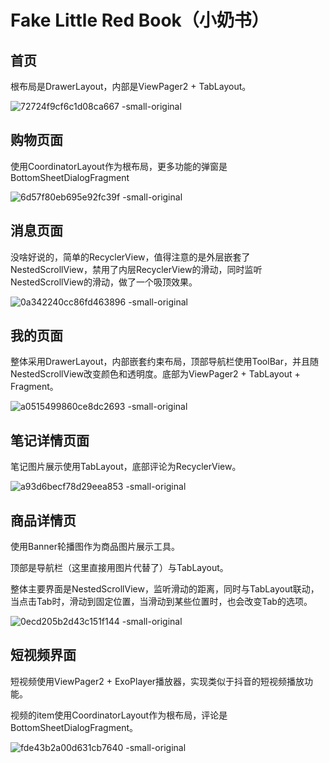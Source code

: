 # Fake Little Red Book（小奶书）

## 首页

根布局是DrawerLayout，内部是ViewPager2 + TabLayout。

![72724f9cf6c1d08ca667 -small-original](https://gitee.com/ForeverHamburger/picgo_imgs1/raw/master/202411162232943.gif)

## 购物页面

使用CoordinatorLayout作为根布局，更多功能的弹窗是BottomSheetDialogFragment

![6d57f80eb695e92fc39f -small-original](https://gitee.com/ForeverHamburger/picgo_imgs1/raw/master/202411162233089.gif)





## 消息页面

没啥好说的，简单的RecyclerView，值得注意的是外层嵌套了NestedScrollView，禁用了内层RecyclerView的滑动，同时监听NestedScrollView的滑动，做了一个吸顶效果。

![0a342240cc86fd463896 -small-original](https://gitee.com/ForeverHamburger/picgo_imgs1/raw/master/202411162230693.gif)



## 我的页面

整体采用DrawerLayout，内部嵌套约束布局，顶部导航栏使用ToolBar，并且随NestedScrollView改变颜色和透明度。底部为ViewPager2 + TabLayout + Fragment。

![a0515499860ce8dc2693 -small-original](https://gitee.com/ForeverHamburger/picgo_imgs1/raw/master/202411162233622.gif)







## 笔记详情页面

笔记图片展示使用TabLayout，底部评论为RecyclerView。

![a93d6becf78d29eea853 -small-original](https://gitee.com/ForeverHamburger/picgo_imgs1/raw/master/202411162232243.gif)







## 商品详情页

使用Banner轮播图作为商品图片展示工具。

顶部是导航栏（这里直接用图片代替了）与TabLayout。

整体主要界面是NestedScrollView，监听滑动的距离，同时与TabLayout联动，当点击Tab时，滑动到固定位置，当滑动到某些位置时，也会改变Tab的选项。

![0ecd205b2d43c151f144 -small-original](https://gitee.com/ForeverHamburger/picgo_imgs1/raw/master/202411162235706.gif)



## 短视频界面

短视频使用ViewPager2 + ExoPlayer播放器，实现类似于抖音的短视频播放功能。

视频的item使用CoordinatorLayout作为根布局，评论是BottomSheetDialogFragment。

![fde43b2a00d631cb7640 -small-original](https://gitee.com/ForeverHamburger/picgo_imgs1/raw/master/202411162228812.gif)